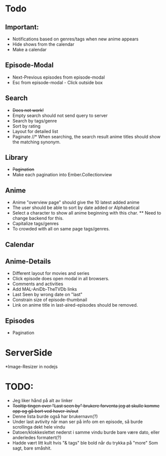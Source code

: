 Todo
==

Important:
--
* Notifications based on genres/tags when new anime appears
* Hide shows from the calendar
* Make a calendar

Episode-Modal
--
* Next-Previous episodes from episode-modal
* Esc from episode-modal - Click outside box

Search
--
* ~~Does not work!~~
* Empty search should not send query to server
* Search by tags/genre
* Sort by rating
* Layout for detailed list
* Paginate
//* When searching, the search result anime titles should show the matching synonym.

Library
--
* ~~Pagination~~
* Make each pagination into Ember.Collectionview

Anime
--

* Anime "overview page" should give the 10 latest added anime
* The user should be able to sort by date added or Alphabetical
* Select a character to show all anime beginning with this char.
** Need to change backend for this.
* Capitalize tags/genres
* To crowded with all on same page tags/genres.

Calendar
--

Anime-Details
--

* Different layout for movies and series 
* Click episode does open modal in all browsers.
* Comments and activities
* Add MAL-AniDb-TheTVDb links
* Last Seen by wrong date on "last"
* Constrain size of episode-thumbnail
* Link on anime title in last-aired-episodes should be removed.

Episodes
--
* Pagination


ServerSide
==

*Image-Resizer in nodejs




TODO:
===
* Jeg liker hånd på alt av linker 
* ~~Tooltip tingen over "Last seen by" brukere forventa jeg at skulle komme opp og gå bort ved hover-in/out~~
* Denne lista burde også har brukernavn(?)
* Under last avtivity når man ser på info om en episode, så burde scrollinga dekt hele vindu
* Datoen/klokkeslettet nederst i samme vindu burde bare være dato, eller anderledes formatert(?)
* Hadde vært litt kult hvis "& tags" ble bold når du trykka på "more"
Som sagt, bare småshit. 

